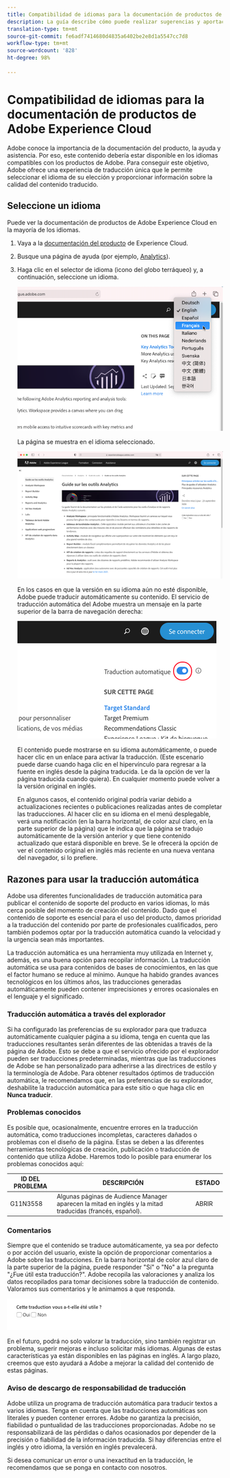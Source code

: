 ```yaml
---
title: Compatibilidad de idiomas para la documentación de productos de Adobe Experience Cloud
description: La guía describe cómo puede realizar sugerencias y aportaciones al sitio de documentación de Adobe.
translation-type: tm+mt
source-git-commit: fe6adf7414680d4835a6402be2e8d1a5547cc7d8
workflow-type: tm+mt
source-wordcount: '828'
ht-degree: 98%

---
```



# Compatibilidad de idiomas para la documentación de productos de Adobe Experience Cloud

Adobe conoce la importancia de la documentación del producto, la ayuda y asistencia. Por eso, este contenido debería estar disponible en los idiomas compatibles con los productos de Adobe. Para conseguir este objetivo, Adobe ofrece una experiencia de traducción única que le permite seleccionar el idioma de su elección y proporcionar información sobre la calidad del contenido traducido.

## Seleccione un idioma

Puede ver la documentación de productos de Adobe Experience Cloud en la mayoría de los idiomas.

1. Vaya a la [documentación del producto](https://helpx.adobe.com/es/support/experience-cloud.html) de Experience Cloud.

1. Busque una página de ayuda (por ejemplo, [Analytics](https://docs.adobe.com/content/help/es-ES/analytics/landing/home.html)).

1. Haga clic en el selector de idioma (icono del globo terráqueo) y, a continuación, seleccione un idioma.

   ![Selector de idioma](assets/language-dropdown.png)

   La página se muestra en el idioma seleccionado.

   ![Página traducida](assets/french.png)

   En los casos en que la versión en su idioma aún no esté disponible, Adobe puede traducir automáticamente su contenido. El servicio de traducción automática del Adobe muestra un mensaje en la parte superior de la barra de navegación derecha:

   ![Mensaje de traducción](assets/machine-translation-message.png)

   El contenido puede mostrarse en su idioma automáticamente, o puede hacer clic en un enlace para activar la traducción. (Este escenario puede darse cuando haga clic en el hipervínculo para regresar a la fuente en inglés desde la página traducida. Le da la opción de ver la página traducida cuando quiera). En cualquier momento puede volver a la versión original en inglés.

   En algunos casos, el contenido original podría variar debido a actualizaciones recientes o publicaciones realizadas antes de completar las traducciones. Al hacer clic en su idioma en el menú desplegable, verá una notificación (en la barra horizontal, de color azul claro, en la parte superior de la página) que le indica que la página se tradujo automáticamente de la versión anterior y que tiene contenido actualizado que estará disponible en breve. Se le ofrecerá la opción de ver el contenido original en inglés más reciente en una nueva ventana del navegador, si lo prefiere.

## Razones para usar la traducción automática

Adobe usa diferentes funcionalidades de traducción automática para publicar el contenido de soporte del producto en varios idiomas, lo más cerca posible del momento de creación del contenido. Dado que el contenido de soporte es esencial para el uso del producto, damos prioridad a la traducción del contenido por parte de profesionales cualificados, pero también podemos optar por la traducción automática cuando la velocidad y la urgencia sean más importantes.

La traducción automática es una herramienta muy utilizada en Internet y, además, es una buena opción para recopilar información. La traducción automática se usa para contenidos de bases de conocimientos, en las que el factor humano se reduce al mínimo. Aunque ha habido grandes avances tecnológicos en los últimos años, las traducciones generadas automáticamente pueden contener imprecisiones y errores ocasionales en el lenguaje y el significado.

### Traducción automática a través del explorador

Si ha configurado las preferencias de su explorador para que traduzca automáticamente cualquier página a su idioma, tenga en cuenta que las traducciones resultantes serán diferentes de las obtenidas a través de la página de Adobe. Esto se debe a que el servicio ofrecido por el explorador pueden ser traducciones predeterminadas, mientras que las traducciones de Adobe se han personalizado para adherirse a las directrices de estilo y la terminología de Adobe. Para obtener resultados óptimos de traducción automática, le recomendamos que, en las preferencias de su explorador, deshabilite la traducción automática para este sitio o que haga clic en **Nunca traducir**.

### Problemas conocidos

Es posible que, ocasionalmente, encuentre errores en la traducción automática, como traducciones incompletas, caracteres dañados o problemas con el diseño de la página. Estas se deben a las diferentes herramientas tecnológicas de creación, publicación o traducción de contenido que utiliza Adobe. Haremos todo lo posible para enumerar los problemas conocidos
aquí:

| **ID DEL PROBLEMA** | **DESCRIPCIÓN** | **ESTADO** |
|--------------|-------------------------------------------------------------------------------------|------------|
| G11N3558 | Algunas páginas de Audience Manager aparecen la mitad en inglés y la mitad traducidas (francés, español). | ABRIR |

### Comentarios

Siempre que el contenido se traduce automáticamente, ya sea por defecto o por acción del usuario, existe la opción de proporcionar comentarios a Adobe sobre las traducciones. En la
barra horizontal de color azul claro de la parte superior de la página, puede responder &quot;Sí&quot; o &quot;No&quot; a la pregunta &quot;¿Fue útil esta traducción?&quot;. Adobe recopila las valoraciones
y analiza los datos recopilados para tomar decisiones sobre la traducción de contenido. Valoramos sus comentarios y le animamos a que responda.

![Comentarios](assets/machine-translation-feedback.png)

En el futuro, podrá no solo valorar la traducción, sino también registrar un problema, sugerir mejoras e incluso solicitar
más idiomas. Algunas de estas características ya están disponibles en las páginas en inglés. A largo plazo, creemos que esto ayudará a Adobe a mejorar la calidad del contenido
de estas páginas.

<!--
![Improve this page](assets/feedback.png)
-->

### Aviso de descargo de responsabilidad de traducción

Adobe utiliza un programa de traducción automática para traducir textos a varios idiomas. Tenga en cuenta que las traducciones automáticas son literales y pueden contener errores. Adobe no garantiza la precisión, fiabilidad o puntualidad de las traducciones proporcionadas. Adobe no se responsabilizará de las pérdidas o daños ocasionados por depender de la precisión o fiabilidad de la información traducida. Si hay diferencias entre el inglés y otro idioma, la versión en inglés prevalecerá.

Si desea comunicar un error o una inexactitud en la traducción, le recomendamos que se ponga en contacto con nosotros.
